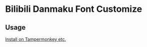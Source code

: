 # Bilibili Danmaku Font Customize
## Usage
[Install on Tampermonkey etc.](https://github.com/wayneferdon/Bilibili.Danmaku.Font.Customize/raw/main/main.user.js)
